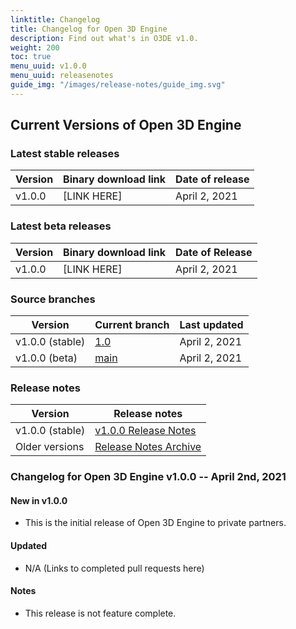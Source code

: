 ```yaml
---
linktitle: Changelog
title: Changelog for Open 3D Engine
description: Find out what's in O3DE v1.0.
weight: 200
toc: true
menu_uuid: v1.0.0
menu_uuid: releasenotes
guide_img: "/images/release-notes/guide_img.svg"
---
```


## Current Versions of Open 3D Engine

### Latest stable releases

| Version      | Binary download link          |  Date of release   |
|--------------|-------------------------------|--------------------|
| v1.0.0       | [LINK HERE]                   |  April 2, 2021     |

### Latest beta releases

| Version      | Binary download link          |  Date of Release   |
|--------------|-------------------------------|--------------------|
| v1.0.0       | [LINK HERE]                   |  April 2, 2021     |

### Source branches

| Version         | Current branch                   |  Last updated      |
|-----------------|----------------------------------|--------------------|
| v1.0.0 (stable) | [1.0](https://github.com/aws-lumberyard/o3de/tree/1.0)       |  April 2, 2021     |
| v1.0.0 (beta)   | [main](https://github.com/aws-lumberyard/o3de/tree/main)    |  April 2, 2021     |

### Release notes

| Version            | Release notes                                     |
|--------------------|---------------------------------------------------|
| v1.0.0 (stable)    | [v1.0.0 Release Notes](v1-0-0-release-notes.md)   |
| Older versions     | [Release Notes Archive](archive/)                 |

### Changelog for Open 3D Engine v1.0.0 -- April 2nd, 2021

#### New in v1.0.0

* This is the initial release of Open 3D Engine to private partners.

#### Updated

* N/A (Links to completed pull requests here)

#### Notes

* This release is not feature complete.
